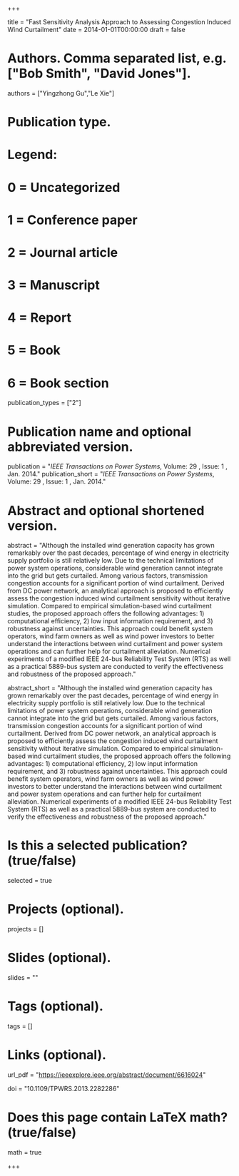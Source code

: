 +++

title = "Fast Sensitivity Analysis Approach to Assessing Congestion Induced Wind Curtailment"
date = 2014-01-01T00:00:00
draft = false

# Authors. Comma separated list, e.g. ["Bob Smith", "David Jones"].
authors = ["Yingzhong Gu","Le Xie"]

# Publication type.
# Legend:
# 0 = Uncategorized
# 1 = Conference paper
# 2 = Journal article
# 3 = Manuscript
# 4 = Report
# 5 = Book
# 6 = Book section
publication_types = ["2"]

# Publication name and optional abbreviated version.
publication = "*IEEE Transactions on Power Systems*, Volume: 29 , Issue: 1 , Jan. 2014."
publication_short = "*IEEE Transactions on Power Systems*, Volume: 29 , Issue: 1 , Jan. 2014."

# Abstract and optional shortened version.
abstract = "Although the installed wind generation capacity has grown remarkably over the past decades, percentage of wind energy in electricity supply portfolio is still relatively low. Due to the technical limitations of power system operations, considerable wind generation cannot integrate into the grid but gets curtailed. Among various factors, transmission congestion accounts for a significant portion of wind curtailment. Derived from DC power network, an analytical approach is proposed to efficiently assess the congestion induced wind curtailment sensitivity without iterative simulation. Compared to empirical simulation-based wind curtailment studies, the proposed approach offers the following advantages: 1) computational efficiency, 2) low input information requirement, and 3) robustness against uncertainties. This approach could benefit system operators, wind farm owners as well as wind power investors to better understand the interactions between wind curtailment and power system operations and can further help for curtailment alleviation. Numerical experiments of a modified IEEE 24-bus Reliability Test System (RTS) as well as a practical 5889-bus system are conducted to verify the effectiveness and robustness of the proposed approach."

abstract_short = "Although the installed wind generation capacity has grown remarkably over the past decades, percentage of wind energy in electricity supply portfolio is still relatively low. Due to the technical limitations of power system operations, considerable wind generation cannot integrate into the grid but gets curtailed. Among various factors, transmission congestion accounts for a significant portion of wind curtailment. Derived from DC power network, an analytical approach is proposed to efficiently assess the congestion induced wind curtailment sensitivity without iterative simulation. Compared to empirical simulation-based wind curtailment studies, the proposed approach offers the following advantages: 1) computational efficiency, 2) low input information requirement, and 3) robustness against uncertainties. This approach could benefit system operators, wind farm owners as well as wind power investors to better understand the interactions between wind curtailment and power system operations and can further help for curtailment alleviation. Numerical experiments of a modified IEEE 24-bus Reliability Test System (RTS) as well as a practical 5889-bus system are conducted to verify the effectiveness and robustness of the proposed approach."

# Is this a selected publication? (true/false)
selected = true

# Projects (optional).
projects = []

# Slides (optional).
slides = ""

# Tags (optional).
tags = []

# Links (optional).
url_pdf = "https://ieeexplore.ieee.org/abstract/document/6616024"



doi = "10.1109/TPWRS.2013.2282286"

# Does this page contain LaTeX math? (true/false)
math = true



+++

